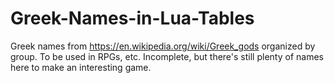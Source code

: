 Greek-Names-in-Lua-Tables
=========================

Greek names from https://en.wikipedia.org/wiki/Greek_gods organized by group. To be used in RPGs, etc. Incomplete, but there's still plenty of names here to make an interesting game.
